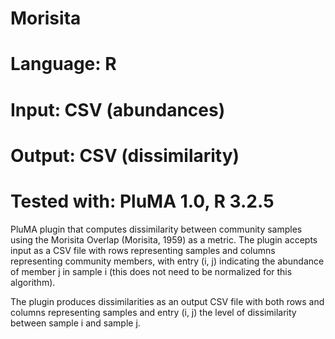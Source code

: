 # Morisita
# Language: R
# Input: CSV (abundances)
# Output: CSV (dissimilarity)
# Tested with: PluMA 1.0, R 3.2.5

PluMA plugin that computes dissimilarity between community samples using the Morisita Overlap (Morisita, 1959)
as a metric.  The plugin accepts input as a CSV file with rows representing samples and columns
representing community members, with entry (i, j) indicating the abundance of member j in sample i 
(this does not need to be normalized for this algorithm).

The plugin produces dissimilarities as an output CSV file with both rows and columns representing samples
and entry (i, j) the level of dissimilarity between sample i and sample j.
